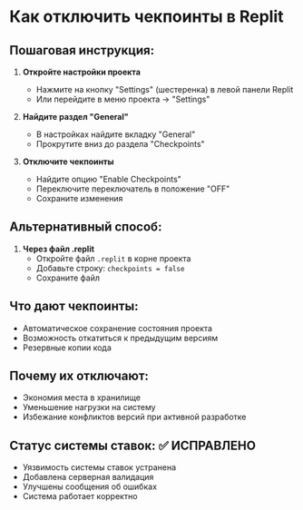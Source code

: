 # Как отключить чекпоинты в Replit

## Пошаговая инструкция:

1. **Откройте настройки проекта**
   - Нажмите на кнопку "Settings" (шестеренка) в левой панели Replit
   - Или перейдите в меню проекта → "Settings"

2. **Найдите раздел "General"**
   - В настройках найдите вкладку "General" 
   - Прокрутите вниз до раздела "Checkpoints"

3. **Отключите чекпоинты**
   - Найдите опцию "Enable Checkpoints" 
   - Переключите переключатель в положение "OFF"
   - Сохраните изменения

## Альтернативный способ:

1. **Через файл .replit**
   - Откройте файл `.replit` в корне проекта
   - Добавьте строку: `checkpoints = false`
   - Сохраните файл

## Что дают чекпоинты:
- Автоматическое сохранение состояния проекта
- Возможность откатиться к предыдущим версиям
- Резервные копии кода

## Почему их отключают:
- Экономия места в хранилище
- Уменьшение нагрузки на систему
- Избежание конфликтов версий при активной разработке

## Статус системы ставок: ✅ ИСПРАВЛЕНО
- Уязвимость системы ставок устранена
- Добавлена серверная валидация
- Улучшены сообщения об ошибках
- Система работает корректно